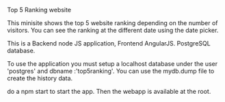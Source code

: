 Top 5 Ranking website

This minisite shows the top 5 website ranking depending on the number of visitors. You can see the ranking at the different date using the date picker. 

This is a Backend node JS application, Frontend AngularJS. PostgreSQL database. 

To use the application you must setup a localhost database under the user 'postgres' and dbname :'top5ranking'. You can use the mydb.dump file to create the history data. 

do a npm start to start the app. Then the webapp is available at the root. 

